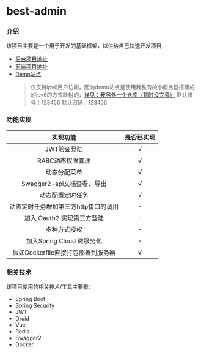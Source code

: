 # best-admin

### 介绍
该项目主要是一个用于开发的基础框架，以供给自己快速开发项目

* [后台项目地址](https://github.com/shanzhaozhen/best-server)
* [前端项目地址](https://github.com/shanzhaozhen/best-client)
* [Demo站点](http://best.loogoos.tk)
    > 仅支持ipv6用户访问，因为demo站点是使用我私有的小服务器搭建的的ipv6的方式映射的，[详见：我另外一个仓库（暂时没完善）](https://github.com/shanzhaozhen/MyNAS)
    > 默认账号：123456
    > 默认密码：123456

### 功能实现
实现功能 | 是否已实现
:---:|:---:
JWT验证登陆 | √
RABC动态权限管理 | √
动态分配菜单 | √
Swagger2-api文档查看、导出 | √
动态配置定时任务 | √
动态定时任务增加第三方http接口的调用 | -
加入 Oauth2 实现第三方登陆 | -
多种方式授权 | -
加入Spring Cloud 微服务化 | -
假如Dockerfile直接打包部署到服务器|√ 

### 相关技术
该项目使用的相关技术/工具主要有:
* Spring Boot
* Spring Security
* JWT
* Druid
* Vue
* Redis
* Swagger2
* Docker